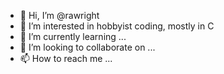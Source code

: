 - 👋 Hi, I’m @rawright
- 👀 I’m interested in hobbyist coding, mostly in C
- 🌱 I’m currently learning ...
- 💞️ I’m looking to collaborate on ...
- 📫 How to reach me ...

<!---
rawright/rawright is a ✨ special ✨ repository because its `README.md` (this file) appears on your GitHub profile.
You can click the Preview link to take a look at your changes.
--->
